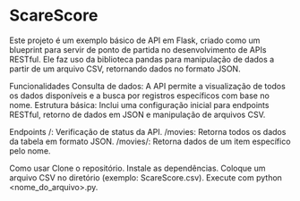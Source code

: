 # ScareScore
Este projeto é um exemplo básico de API em Flask, criado como um blueprint para servir de ponto de partida no desenvolvimento de APIs RESTful. Ele faz uso da biblioteca pandas para manipulação de dados a partir de um arquivo CSV, retornando dados no formato JSON.

Funcionalidades
Consulta de dados: A API permite a visualização de todos os dados disponíveis e a busca por registros específicos com base no nome.
Estrutura básica: Inclui uma configuração inicial para endpoints RESTful, retorno de dados em JSON e manipulação de arquivos CSV.

Endpoints
/: Verificação de status da API.
/movies: Retorna todos os dados da tabela em formato JSON.
/movies/<name>: Retorna dados de um item específico pelo nome.

Como usar
Clone o repositório.
Instale as dependências.
Coloque um arquivo CSV no diretório (exemplo: ScareScore.csv).
Execute com python <nome_do_arquivo>.py.
